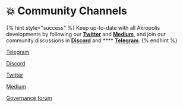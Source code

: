 # 💥 Community Channels

{% hint style="success" %}
Keep up-to-date with all Akropolis developments by following our [**Twitter**](https://twitter.com/akropolisio) and [**Medium**](https://medium.com/akropolis), and join our community discussions in [**Discord**](https://discord.gg/Y58CGUW) and **** [**Telegram**](https://t.me/akropolis\_official).
{% endhint %}

[Telegram](https://t.me/akropolis\_official)

[Discord](https://discord.gg/Y58CGUW)

[Twitter](https://twitter.com/akropolisio)

[Medium](https://medium.com/akropolis)

[Governance forum](https://gov.akropolis.io/)



